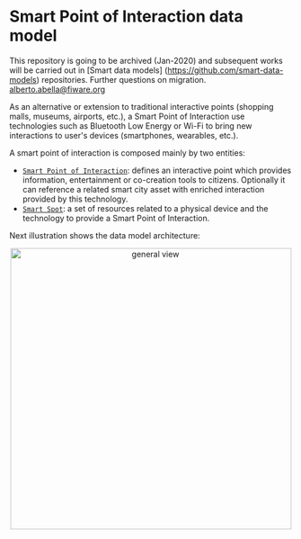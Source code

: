 # Smart Point of Interaction data model

This repository is going to be archived (Jan-2020) and subsequent works will be carried out in [Smart data models] (https://github.com/smart-data-models) repositories. Further questions on migration. alberto.abella@fiware.org

As an alternative or extension to traditional interactive points (shopping
malls, museums, airports, etc.), a Smart Point of Interaction use technologies
such as Bluetooth Low Energy or Wi-Fi to bring new interactions to user's
devices (smartphones, wearables, etc.).

A smart point of interaction is composed mainly by two entities:

-   [`Smart Point of Interaction`](https://swagger.lab.fiware.org/?url=https://smart-data-models.github.io/dataModel.PointOfInteraction/SmartPointOfInteraction/swagger.yaml): defines an interactive point which provides
    information, entertainment or co-creation tools to citizens. Optionally it
    can reference a related smart city asset with enriched interaction provided
    by this technology.
-   [`Smart Spot`](https://swagger.lab.fiware.org/?url=https://smart-data-models.github.io/dataModel.PointOfInteraction/SmartSpot/swagger.yaml): a set of resources related to a physical device and the
    technology to provide a Smart Point of Interaction.

Next illustration shows the data model architecture:

<p align="center"><img width="500" alt="general view" src="https://drive.google.com/uc?export=view&id=0B3if5y6_qyk3MGtSMFhyaW12LTA"></p>
